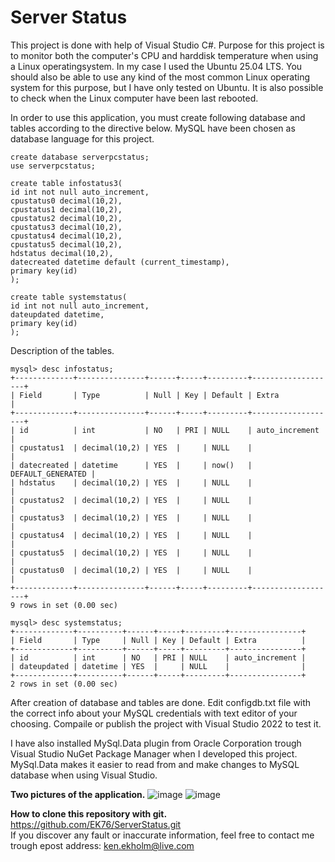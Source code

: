 # Server Status
This project is done with help of Visual Studio C#. Purpose for this project is to monitor both the computer's CPU 
and harddisk temperature when using a Linux operatingsystem. In my case I used the Ubuntu 25.04 LTS. 
You should also be able to use any kind of the most common Linux operating system for this purpose, but I have only tested on Ubuntu.
It is also possible to check when the Linux computer have been last rebooted.

In order to use this application, you must create following database and tables according to the directive below.
MySQL have been chosen as database language for this project.

```
create database serverpcstatus;
use serverpcstatus;

create table infostatus3(
id int not null auto_increment,
cpustatus0 decimal(10,2),
cpustatus1 decimal(10,2),
cpustatus2 decimal(10,2),
cpustatus3 decimal(10,2),
cpustatus4 decimal(10,2),
cpustatus5 decimal(10,2),
hdstatus decimal(10,2),
datecreated datetime default (current_timestamp),
primary key(id)
);

create table systemstatus( 
id int not null auto_increment, 
dateupdated datetime, 
primary key(id)
);

```

Description of the tables.

```
mysql> desc infostatus;
+-------------+---------------+------+-----+---------+-------------------+
| Field       | Type          | Null | Key | Default | Extra             |
+-------------+---------------+------+-----+---------+-------------------+
| id          | int           | NO   | PRI | NULL    | auto_increment    |
| cpustatus1  | decimal(10,2) | YES  |     | NULL    |                   |
| datecreated | datetime      | YES  |     | now()   | DEFAULT_GENERATED |
| hdstatus    | decimal(10,2) | YES  |     | NULL    |                   |
| cpustatus2  | decimal(10,2) | YES  |     | NULL    |                   |
| cpustatus3  | decimal(10,2) | YES  |     | NULL    |                   |
| cpustatus4  | decimal(10,2) | YES  |     | NULL    |                   |
| cpustatus5  | decimal(10,2) | YES  |     | NULL    |                   |
| cpustatus0  | decimal(10,2) | YES  |     | NULL    |                   |
+-------------+---------------+------+-----+---------+-------------------+
9 rows in set (0.00 sec)

mysql> desc systemstatus;
+-------------+----------+------+-----+---------+----------------+
| Field       | Type     | Null | Key | Default | Extra          |
+-------------+----------+------+-----+---------+----------------+
| id          | int      | NO   | PRI | NULL    | auto_increment |
| dateupdated | datetime | YES  |     | NULL    |                |
+-------------+----------+------+-----+---------+----------------+
2 rows in set (0.00 sec)
```

After creation of database and tables are done.
Edit configdb.txt file with the correct info about your MySQL credentials with text editor of your choosing.
Compaile or publish the project with Visual Studio 2022 to test it.

I have also installed MySql.Data plugin from Oracle Corporation trough Visual Studio NuGet Package Manager
when I developed this project. MySql.Data makes it easier to read from and make changes to MySQL database when
using Visual Studio.

**Two pictures of the application.**
![image](https://github.com/user-attachments/assets/95aaf302-ddfd-45f1-aec9-0f0012a2b11a)
![image](https://github.com/user-attachments/assets/92811a9f-766a-4b51-a065-d6da2243e2f4)

**How to clone this repository with git.**
https://github.com/EK76/ServerStatus.git<br/>
If you discover any fault or inaccurate information, feel free to contact me trough epost address: ken.ekholm@live.com
